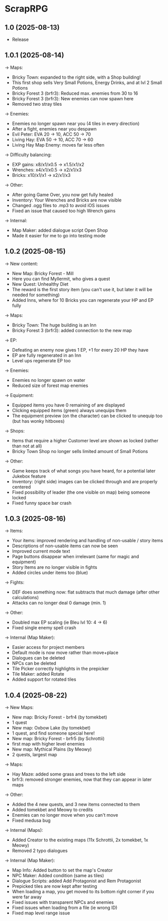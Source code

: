 ﻿# ScrapRPG
## 1.0 (2025-08-13)
- Release 



## 1.0.1 (2025-08-14)
-> Maps:
- Bricky Town: expanded to the right side, with a Shop building!
- This first shop sells Very Small Potions, Energy Drinks, and at lvl 2 Small Potions
- Bricky Forest 3 (brfr3): Reduced max. enemies from 30 to 16
- Bricky Forest 3 (brfr3): New enemies can now spawn here
- Removed two stray tiles

-> Enemies:
- Enemies no longer spawn near you (4 tiles in every direction)
- After a fight, enemies near you despawn
- Evil Peter: EVA 20 -> 10, ACC 50 -> 70
- Living Hay: EVA 50 -> 10, ACC 70 -> 60
- Living Hay Map Enemy: moves far less often

-> Difficulty balancing:
- EXP gains: x8/x1/x0.5 -> x1.5/x1/x2
- Wrenches: x4/x1/x0.5 -> x2/x1/x3
- Bricks: x10/x1/x1 -> x2/x1/x3

-> Other:
- After going Game Over, you now get fully healed
- Inventory: Your Wrenches and Bricks are now visible
- Changed .ogg files to .mp3 to avoid iOS issues
- Fixed an issue that caused too high Wrench gains

-> Internal:
- Map Maker: added dialogue script Open Shop
- Made it easier for me to go into testing mode



## 1.0.2 (2025-08-15)
-> New content:
- New Map: Bricky Forest - Mill
- Here you can find Myllermit, who gives a quest
- New Quest: Unhealthy Diet
- The reward is the first story item (you can't use it, but later it will be needed for something)
- Added Inns, where for 10 Bricks you can regenerate your HP and EP fully

-> Maps:
- Bricky Town: The huge building is an Inn
- Bricky Forest 3 (brfr3): added connection to the new map

-> EP:
- Defeating an enemy now gives 1 EP, +1 for every 20 HP they have
- EP are fully regenerated in an Inn
- Level ups regenerate EP too

-> Enemies:
- Enemies no longer spawn on water
- Reduced size of forest map enemies

-> Equipment:
- Equipped items you have 0 remaining of are displayed
- Clicking equipped items (green) always unequips them
- The equipment preview (on the character) can be clicked to unequip too (but has wonky hitboxes)

-> Shops:
- Items that require a higher Customer level are shown as locked (rather than not at all)
- Bricky Town Shop no longer sells limited amount of Small Potions

-> Other:
- Game keeps track of what songs you have heard, for a potential later Jukebox feature
- Inventory: (right side) images can be clicked through and are properly centered
- Fixed possibility of leader (the one visible on map) being someone locked
- Fixed funny space bar crash



## 1.0.3 (2025-08-16)
-> Items:
- Your items: improved rendering and handling of non-usable / story items
- Descriptions of non-usable items can now be seen
- Improved current mode text
- Page buttons disappear when irrelevant (same for magic and equipment)
- Story Items are no longer visible in fights
- Added circles under items too (blue)

-> Fights:
- DEF does something now: flat subtracts that much damage (after other calculations)
- Attacks can no longer deal 0 damage (min. 1)

-> Other:
- Doubled max EP scaling (ie Bleu lvl 10: 4 -> 6)
- Fixed single enemy spell crash

-> Internal (Map Maker):
- Easier access for project members
- Default mode is now move rather than move+place
- Dialogues can be deleted
- NPCs can be deleted
- Tile Picker correctly highlights in the prepicker
- Tile Maker: added Rotate
- Added support for rotated tiles



## 1.0.4 (2025-08-22)
-> New Maps:
- New map: Bricky Forest - brfr4 (by tomekbet)
- 1 quest
- New map: Oxbow Lake (by tomekbet)
- 1 quest, and find someone special here!
- New map: Bricky Forest - brfr5 (by Schrottii)
- first map with higher level enemies
- New map: Mythical Plains (by Meowy)
- 2 quests, largest map

-> Maps:
- Hay Maze: added some grass and trees to the left side
- brfr3: removed stronger enemies, now that they can appear in later maps

-> Other:
- Added the 4 new quests, and 3 new items connected to them
- Added tomekbet and Meowy to credits
- Enemies can no longer move when you can't move
- Fixed medusa bug

-> Internal (Maps):
- Added Creator to the existing maps  (11x Schrottii, 2x tomekbet, 1x Meowy)
- Removed 2 typo dialogues

-> Internal (Map Maker):
- Map Info: Added button to set the map's Creator
- NPC Maker: Added condition (same as tiles)
- Dialogue Scripts: added Add Protagonist and Rem Protagonist
- Prepicked tiles are now kept after testing
- When loading a map, you get moved to its bottom right corner if you were far away
- Fixed issues with transparent NPCs and enemies
- Fixed issues when loading from a file (ie wrong ID)
- Fixed map level range issue